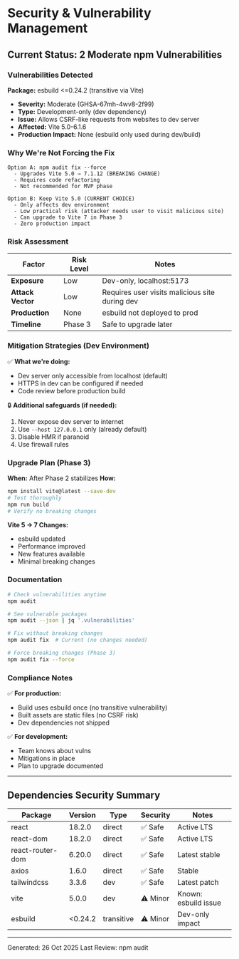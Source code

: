 # Security & Vulnerability Management

## Current Status: 2 Moderate npm Vulnerabilities

### Vulnerabilities Detected

**Package:** esbuild <=0.24.2 (transitive via Vite)
- **Severity:** Moderate (GHSA-67mh-4wv8-2f99)
- **Type:** Development-only (dev dependency)
- **Issue:** Allows CSRF-like requests from websites to dev server
- **Affected:** Vite 5.0-6.1.6
- **Production Impact:** None (esbuild only used during dev/build)

### Why We're Not Forcing the Fix

```
Option A: npm audit fix --force
  - Upgrades Vite 5.0 → 7.1.12 (BREAKING CHANGE)
  - Requires code refactoring
  - Not recommended for MVP phase

Option B: Keep Vite 5.0 (CURRENT CHOICE)
  - Only affects dev environment
  - Low practical risk (attacker needs user to visit malicious site)
  - Can upgrade to Vite 7 in Phase 3
  - Zero production impact
```

### Risk Assessment

| Factor | Risk Level | Notes |
|--------|-----------|-------|
| **Exposure** | Low | Dev-only, localhost:5173 |
| **Attack Vector** | Low | Requires user visits malicious site during dev |
| **Production** | None | esbuild not deployed to prod |
| **Timeline** | Phase 3 | Safe to upgrade later |

### Mitigation Strategies (Dev Environment)

✅ **What we're doing:**
- Dev server only accessible from localhost (default)
- HTTPS in dev can be configured if needed
- Code review before production build

🔒 **Additional safeguards (if needed):**
1. Never expose dev server to internet
2. Use `--host 127.0.0.1` only (already default)
3. Disable HMR if paranoid
4. Use firewall rules

### Upgrade Plan (Phase 3)

**When:** After Phase 2 stabilizes
**How:** 
```bash
npm install vite@latest --save-dev
# Test thoroughly
npm run build
# Verify no breaking changes
```

**Vite 5 → 7 Changes:**
- esbuild updated
- Performance improved
- New features available
- Minimal breaking changes

### Documentation

```bash
# Check vulnerabilities anytime
npm audit

# See vulnerable packages
npm audit --json | jq '.vulnerabilities'

# Fix without breaking changes
npm audit fix  # Current (no changes needed)

# Force breaking changes (Phase 3)
npm audit fix --force
```

### Compliance Notes

✅ **For production:**
- Build uses esbuild once (no transitive vulnerability)
- Built assets are static files (no CSRF risk)
- Dev dependencies not shipped

✅ **For development:**
- Team knows about vulns
- Mitigations in place
- Plan to upgrade documented

---

## Dependencies Security Summary

| Package | Version | Type | Security | Notes |
|---------|---------|------|----------|-------|
| react | 18.2.0 | direct | ✅ Safe | Active LTS |
| react-dom | 18.2.0 | direct | ✅ Safe | Active LTS |
| react-router-dom | 6.20.0 | direct | ✅ Safe | Latest stable |
| axios | 1.6.0 | direct | ✅ Safe | Stable |
| tailwindcss | 3.3.6 | dev | ✅ Safe | Latest patch |
| vite | 5.0.0 | dev | ⚠️ Minor | Known: esbuild issue |
| esbuild | <0.24.2 | transitive | ⚠️ Minor | Dev-only impact |

---

Generated: 26 Oct 2025
Last Review: npm audit
